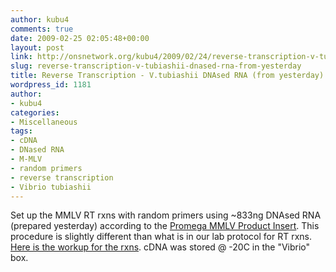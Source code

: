 ```yaml
---
author: kubu4
comments: true
date: 2009-02-25 02:05:48+00:00
layout: post
link: http://onsnetwork.org/kubu4/2009/02/24/reverse-transcription-v-tubiashii-dnased-rna-from-yesterday/
slug: reverse-transcription-v-tubiashii-dnased-rna-from-yesterday
title: Reverse Transcription - V.tubiashii DNAsed RNA (from yesterday)
wordpress_id: 1181
author:
- kubu4
categories:
- Miscellaneous
tags:
- cDNA
- DNased RNA
- M-MLV
- random primers
- reverse transcription
- Vibrio tubiashii
---
```


Set up the MMLV RT rxns with random primers using ~833ng DNAsed RNA (prepared yesterday) according to the [Promega MMLV Product Insert](http://aquacul4.fish.washington.edu/Protocols:Information%20Sheets/Product%20Information%20Sheets/Promega%20-%20MMLV%20RT.pdf). This procedure is slightly different than what is in our lab protocol for RT rxns. [Here is the workup for the rxns](http://eagle.fish.washington.edu/Arabidopsis/Notebook%20Workup%20Files/20090224-1.jpg). cDNA was stored @ -20C in the "Vibrio" box.
